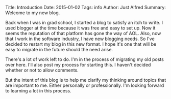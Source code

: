 Title: Introduction
Date: 2015-01-02
Tags: info
Author: Just Alfred
Summary: Welcome to my new blog.

Back when I was in grad school, I started a blog to satisfy an itch to write.
I used blogger at the time because it was free and easy to set up.
Now it seems the reputation of that platform has gone the way of AOL.
Also, now that I work in the software industry, I have new blogging needs.
So I've decided to restart my blog in this new format.
I hope it's one that will be easy to migrate in the future should the need arise.

There's a lot of work left to do.
I'm in the process of migrating my old posts over here.
I'll also post my process for starting this.
I haven't decided whether or not to allow comments.

But the intent of this blog is to help me clarify my thinking around topics that are important to me.
Either personally or professionally.
I'm looking forward to learning a lot in this process.
